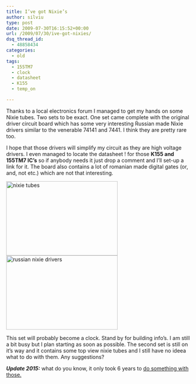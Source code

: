 ```yaml
---
title: I’ve got Nixie’s
author: silviu
type: post
date: 2009-07-30T16:15:52+00:00
url: /2009/07/30/ive-got-nixies/
dsq_thread_id:
  - 48858434
categories:
  - old
tags:
  - 155TM7
  - clock
  - datasheet
  - K155
  - temp_on

---
```

Thanks to a local electronics forum I managed to get my hands on some Nixie tubes. Two sets to be exact. One set came complete with the original driver circuit board which has some very interesting Russian made Nixie drivers similar to the venerable 74141 and 7441. I think they are pretty rare too.

I hope that those drivers will simplify my circuit as they are high voltage drivers. I even managed to locate the datasheet ! for those **K155 and 155TM7 IC&#8217;s** so if anybody needs it just drop a comment and I&#8217;ll set-up a link for it. The board also contains a lot of romanian made digital gates (or, and, not etc.) which are not that interesting.

[<img decoding="async" loading="lazy" class="aligncenter size-medium wp-image-408" title="nixie tubes" src="http://blog.silviuvulcan.ro/wp-content/uploads/sites/2/2009/07/nixie-tubes-300x200.jpg" alt="nixie tubes" width="300" height="200" />][1][<img decoding="async" loading="lazy" class="aligncenter size-medium wp-image-409" title="russian nixie drivers" src="http://blog.silviuvulcan.ro/wp-content/uploads/sites/2/2009/07/russian-nixie-drivers-300x200.jpg" alt="russian nixie drivers" width="300" height="200" />][2]

This set will probably become a clock. Stand by for building info&#8217;s. I am still a bit busy but I plan starting as soon as possible. The second set is still on it&#8217;s way and it contains some top view nixie tubes and I still have no ideea what to do with them. Any suggestions?

**_Update 2015:_** what do you know, it only took 6 years to [do something with those.][3]

 [1]: http://blog.silviuvulcan.ro/wp-content/uploads/sites/2/2009/07/nixie-tubes.jpg
 [2]: http://blog.silviuvulcan.ro/wp-content/uploads/sites/2/2009/07/russian-nixie-drivers.jpg
 [3]: http://www.sgvulcan.com/raspberry-pi-a-nixie-ntp-clock/